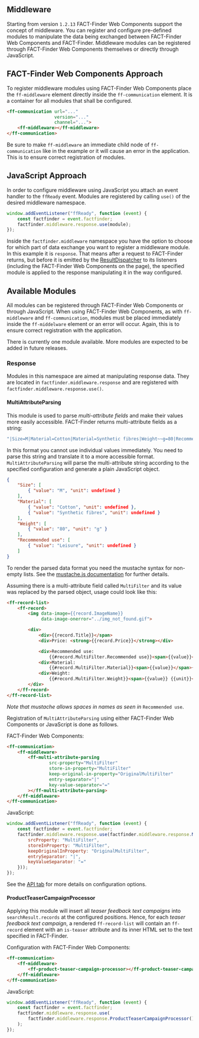 ## Middleware

Starting from version `1.2.13` FACT-Finder Web Components support the concept of middleware. You can register and configure pre-defined modules to manipulate the data being exchanged between FACT-Finder Web Components and FACT-Finder.
Middleware modules can be registered through FACT-Finder Web Components themselves or directly through JavaScript.

## FACT-Finder Web Components Approach

To register middleware modules using FACT-Finder Web Components place the `ff-middleware` element directly inside the `ff-communication` element. It is a container for all modules that shall be configured.

```html
<ff-communication url="..."
                  version="..."
                  channel="...">
    <ff-middleware></ff-middleware>
</ff-communication>
```

Be sure to make `ff-middleware` an immediate child node of `ff-communication` like in the example or it will cause an error in the application. This is to ensure correct registration of modules.

## JavaScript Approach

In order to configure middleware using JavaScript you attach an event handler to the `ffReady` event. Modules are registered by calling `use()` of the desired middleware namespace.

```javascript
window.addEventListener("ffReady", function (event) {
    const factfinder = event.factfinder;
    factfinder.middleware.response.use(module);
});
```

Inside the `factfinder.middleware` namespace you have the option to choose for which part of data exchange you want to register a middleware module. In this example it is `response`. That means after a request to FACT-Finder returns, but before it is emitted by the [ResultDispatcher](api/core-result-dispatcher#tab=docs) to its listeners (including the FACT-Finder Web Components on the page), the specified module is applied to the response manipulating it in the way configured.

## Available Modules

All modules can be registered through FACT-Finder Web Components or through JavaScript. When using FACT-Finder Web Components, as with `ff-middleware` and `ff-communication`, modules must be placed immediately inside the `ff-middelware` element or an error will occur. Again, this is to ensure correct registration with the application.

There is currently one module available. More modules are expected to be added in future releases.

### Response

Modules in this namespace are aimed at manipulating response data. They are located in `factfinder.middleware.response` and are registered with `factfinder.middleware.response.use()`.

#### MultiAttributeParsing

This module is used to parse _multi-attribute fields_ and make their values more easily accessible. FACT-Finder returns multi-attribute fields as a string:

```javascript
"|Size=M|Material=Cotton|Material=Synthetic fibres|Weight~~g=80|Recommended use=Leisure"
```

In this format you cannot use individual values immediately. You need to parse this string and translate it to a more accessible format. `MultiAttributeParsing` will parse the multi-attribute string according to the specified configuration and generate a plain JavaScript object.

```json
{
    "Size": [
        { "value": "M", "unit": undefined }
    ],
    "Material": [
        { "value": "Cotton", "unit": undefined },
        { "value": "Synthetic fibres", "unit": undefined }
    ],
    "Weight": [
        { "value": "80", "unit": "g" }
    ],
    "Recommended use": [
        { "value": "Leisure", "unit": undefined }
    ]
}
```

To render the parsed data format you need the mustache syntax for non-empty lists. See the [mustache.js documentation](https://github.com/janl/mustache.js#non-empty-lists) for further details.

Assuming there is a multi-attribute field called `MultiFilter` and its value was replaced by the parsed object, usage could look like this:

```html
<ff-record-list>
    <ff-record>
        <img data-image={{record.ImageName}}
             data-image-onerror="../img_not_found.gif">

        <div>
            <div>{{record.Title}}</span>
            <div>Price: <strong>{{record.Price}}</strong></div>

            <div>Recommended use:
                {{#record.MultiFilter.Recommended use}}<span>{{value}}</span>{{/record.MultiFilter.Recommended use}}</div>
            <div>Material:
                {{#record.MultiFilter.Material}}<span>{{value}}</span>{{/record.MultiFilter.Material}}</div>
            <div>Weight:
                {{#record.MultiFilter.Weight}}<span>{{value}} {{unit}}</span>{{/record.MultiFilter.Properties}}</div>
        </div>
    </ff-record>
</ff-record-list>
```

_Note that mustache allows spaces in names as seen in_ `Recommended use`.

Registration of `MultiAttributeParsing` using either FACT-Finder Web Components or JavaScript is done as follows.

FACT-Finder Web Components:
```html
<ff-communication>
    <ff-middleware>
        <ff-multi-attribute-parsing
                src-property="MultiFilter"
                store-in-property="MultiFilter"
                keep-original-in-property="OriginalMultiFilter"
                entry-separator="|"
                key-value-separator="="
        ></ff-multi-attribute-parsing>
    </ff-middleware>
</ff-communication>
```

JavaScript:
```javascript
window.addEventListener("ffReady", function (event) {
    const factfinder = event.factfinder;
    factfinder.middleware.response.use(factfinder.middleware.response.MultiAttributeParsing({
        srcProperty: "MultiFilter",
        storeInProperty: "MultiFilter",
        keepOriginalInProperty: "OriginalMultiFilter",
        entrySeparator: "|",
        keyValueSeparator: "="
    }));
});
```

See the [API tab](/api/3.x/ff-middleware#tab=api) for more details on configuration options.

#### ProductTeaserCampaignProcessor

Applying this module will insert all _teaser feedback text campaigns_ into `searchResult.records` at the configured positions. Hence, for each _teaser feedback text campaign_, a rendered `ff-record-list` will contain an `ff-record` element with an `is-teaser` attribute and its inner HTML set to the text specified in FACT-Finder.

Configuration with FACT-Finder Web Components:
```html
<ff-communication>
    <ff-middleware>
        <ff-product-teaser-campaign-processor></ff-product-teaser-campaign-processor>
    </ff-middleware>
</ff-communication>
```

JavaScript:
```javascript
window.addEventListener("ffReady", function (event) {
    const factfinder = event.factfinder;
    factfinder.middleware.response.use(
        factfinder.middleware.response.ProductTeaserCampaignProcessor()
    );
});
```
